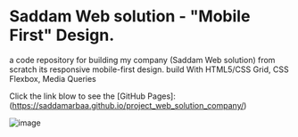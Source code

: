 # Saddam Web solution - "Mobile First" Design.
 a code repository for building my company (Saddam Web solution) from scratch its responsive mobile-first design. 
 build With HTML5/CSS Grid, CSS Flexbox, Media Queries

Click the link blow to see the [GitHub Pages]: (https://saddamarbaa.github.io/project_web_solution_company/)


![image](https://user-images.githubusercontent.com/51326421/103126381-a91f5480-46c0-11eb-9c43-925f915c88e4.png)

